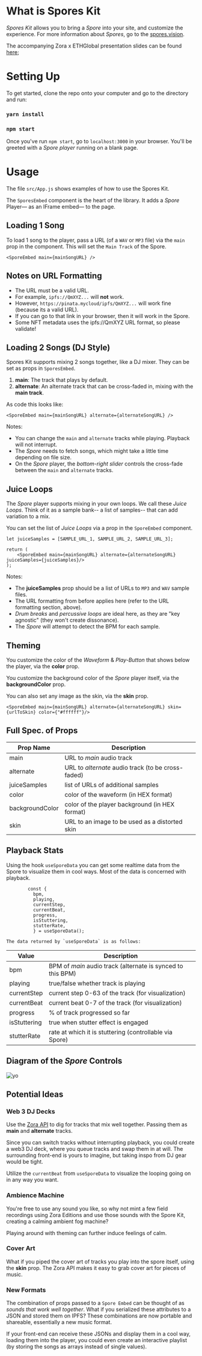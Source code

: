 # What is Spores Kit

*Spores Kit* allows you to bring a *Spore* into your site, and customize the experience.
For more information about *Spores*, go to the [spores.vision](https://spores.vision).

The accompanying Zora x ETHGlobal presentation slides can be found [here](https://www.figma.com/proto/ucetVWnSHufW7N2ZklNwaC/Spores-Presentation?node-id=12%3A420&scaling=contain&page-id=0%3A1);


# Setting Up

To get started, clone the repo onto your computer and go to the directory and run:
### `yarn install`
### `npm start`

Once you've run `npm start`,  go to `localhost:3000` in your browser. You'll be greeted 
with a *Spore player* running on a blank page.


# Usage

The file `src/App.js` shows examples of how to use the Spores Kit.

The `SporesEmbed` component is the heart of the library. It adds a *Spore* Player— as an IFrame embed—
to the page.

## Loading 1 Song

To load 1 song to the player, pass a URL (of a `WAV` or `MP3` file) via the `main` prop in the component.
This will set the `Main Track` of the Spore.

```TSX
<SporeEmbed main={mainSongURL} /> 
```

## Notes on URL Formatting
* The URL must be a valid URL.
* For example, `ipfs://QmXYZ...` will **not** work. 
* However, `https://pinata.mycloud/ipfs/QmXYZ...` will work fine (because its a valid URL).
* If you can go to that link in your browser, then it will work in the Spore.
* Some NFT metadata uses the ipfs://QmXYZ URL format, so please validate!

## Loading 2 Songs (DJ Style)

Spores Kit supports mixing 2 songs together, like a DJ mixer. They can be set as props in `SporesEmbed`.
1. **main**:  The track that plays by default.
2. **alternate**:  An alternate track that can be cross-faded in, mixing with the **main track**.

As code this looks like:
```TSX
<SporeEmbed main={mainSongURL} alternate={alternateSongURL} />
```

Notes:
* You can change the `main` and `alternate` tracks while playing. Playback will not interrupt.
* The *Spore* needs to fetch songs, which might take a little time depending on file size.
* On the *Spore* player, the *bottom-right slider* controls the cross-fade between the `main` and `alternate` tracks.

## Juice Loops

The *Spore* player supports mixing in your own loops. We call these *Juice Loops*. Think of it as a sample bank-- a list of samples-- that can add variation to a mix.

You can set the list of *Juice Loops* via a prop in the `SporeEmbed` component.

```TSX
let juiceSamples = [SAMPLE_URL_1, SAMPLE_URL_2, SAMPLE_URL_3];

return (
    <SporeEmbed main={mainSongURL} alternate={alternateSongURL} juiceSamples={juiceSamples}/>
);
```

Notes:
* The **juiceSamples** prop should be a list of URLs to `MP3` and `WAV` sample files.
* The URL formatting from before applies here (refer to the URL formatting section, above).
* *Drum breaks* and *percussive loops* are ideal here, as they are "key agnostic" (they won't create dissonance).
* The *Spore* will attempt to detect the BPM for each sample.

## Theming

You customize the color of the *Waveform* & *Play-Button* that shows below the player, via the **color** prop.

You customize the background color of the *Spore* player itself, via the **backgroundColor** prop.

You can also set any image as the skin, via the **skin** prop.

```TSX
<SporeEmbed main={mainSongURL} alternate={alternateSongURL} skin={urlToSkin} color={"#ffffff"}/>
```

## Full Spec. of Props

| Prop Name | Description |
| ------------- | ------------- |
| main | URL to *main* audio track |
| alternate  | URL to *alternate* audio track (to be cross-faded) |
| juiceSamples | list of URLs of additional samples |
| color | color of the waveform (in HEX format) |
| backgroundColor | color of the player background (in HEX format) |
| skin | URL to an image to be used as a distorted skin |

## Playback Stats

Using the hook `useSporeData` you can get some realtime data from the Spore to visualize them in cool ways.
Most of the data is concerned with playback. 

```TSX
        const {
          bpm,
          playing,
          currentStep,
          currentBeat,
          progress,
          isStuttering,
          stutterRate,
          } = useSporeData();

The data returned by `useSporeData` is as follows:

```
| Value  | Description |
| ------------- | ------------- |
| bpm | BPM of *main* audio track (alternate is synced to this BPM) |
| playing | true/false whether track is playing |
| currentStep | current step 0-63 of the track (for visualization) |
| currentBeat | current beat 0-7 of the track (for visualization)  |
| progress | % of track progressed so far |
| isStuttering | true when stutter effect is engaged |
| stutterRate | rate at which it is stuttering (controllable via Spore) |


## Diagram of the *Spore* Controls

![yo](https://zequencer.mypinata.cloud/ipfs/QmdHeZq7U2YFRzrVr1YgqgqjLcNNUGownNzxwJR7esx1ZV)

## Potential Ideas

### Web 3 DJ Decks
Use the [Zora API](https://api.zora.co/) to dig for tracks that mix well together. Passing them as **main** and **alternate** tracks.

Since you can switch tracks without interrupting playback, you could create a web3 DJ deck, where you queue tracks and swap them in at will. The surrounding front-end is yours to imagine, but taking inspo from DJ gear would be tight. 

Utilize the `currentBeat` from `useSporeData` to visualize the looping going on in any way you want.


### Ambience Machine

You're free to use any sound you like, so why not mint a few field recordings using Zora Editions and use those sounds with the Spore Kit, creating a calming ambient fog machine?

Playing around with theming can further induce feelings of calm.


### Cover Art

What if you piped the cover art of tracks you play into the spore itself, using the **skin** prop. The Zora API makes it easy to grab cover art for pieces of music.


### New Formats

The combination of props passed to a `Spore Embed` can be thought of as *sounds that work well together*. What if you serialized these attributes to a JSON and stored them on IPFS? These combinations are now portable and shareable, essentially a new music format.

If your front-end can receive these JSONs and display them in a cool way, loading them into the player, you could even create an interactive playlist (by storing the songs as arrays instead of single values).

